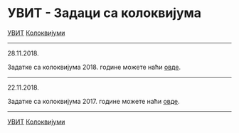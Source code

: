 # УВИТ - Задаци са колоквијума

[УВИТ](../../README.md) [Колоквијуми](../README.md)

---

28.11.2018.

Задатке са колоквијума 2018. године можете наћи [овде](uvit_kolokvijum_2018.zip).

---

22.11.2018.

Задатке са колоквијума 2017. године можете наћи [овде](uvit_kolokvijum_2017.zip).

---

[УВИТ](../../README.md) [Колоквијуми](../README.md)